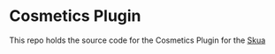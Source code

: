 # Cosmetics Plugin
This repo holds the source code for the Cosmetics Plugin for the [Skua](https://github.com/BrenoHenrike/Skua/)
